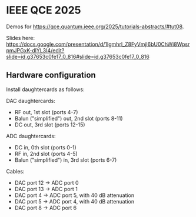 # IEEE QCE 2025

Demos for https://qce.quantum.ieee.org/2025/tutorials-abstracts/#tut08.

Slides here: https://docs.google.com/presentation/d/1Igmhrl_Z8FyVmjl6bU0ChWi8WpsrpmJPGxK-dlYL3I4/edit?slide=id.g37653c0fe17_0_816#slide=id.g37653c0fe17_0_816 

## Hardware configuration

Install daughtercards as follows:

DAC daughtercards:
* RF out, 1st slot (ports 4-7)
* Balun ("simplified") out, 2nd slot (ports 8-11)
* DC out, 3rd slot (ports 12-15)

ADC daughtercards:
* DC in, 0th slot (ports 0-1)
* RF in, 2nd slot (ports 4-5)
* Balun ("simplified") in, 3rd slot (ports 6-7)

Cables:
* DAC port 12 -> ADC port 0
* DAC port 13 -> ADC port 1
* DAC port 4 -> ADC port 5, with 40 dB attenuation
* DAC port 5 -> ADC port 4, with 40 dB attenuation
* DAC port 8 -> ADC port 6
